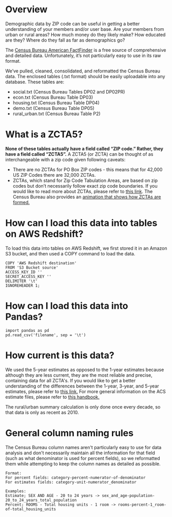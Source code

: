 # Overview

Demographic data by ZIP code can be useful in getting a better understanding of your members and/or user base. Are your members from urban or rural areas? How much money do they likely make? How educated are they? Where do they fall as far as demographics go?

The [Census Bureau American FactFinder](https://factfinder.census.gov/faces/nav/jsf/pages/community_facts.xhtml) is a free source of comprehensive and detailed data. Unfortunately, it’s not particularly easy to use in its raw format.

We’ve pulled, cleaned, consolidated, and reformatted the Census Bureau data. The enclosed tables (.txt format) should be easily uploadable into any database. These tables are:
- social.txt (Census Bureau Tables DP02 and DP02PR)
- econ.txt (Census Bureau Table DP03)
- housing.txt (Census Bureau Table DP04)
- demo.txt (Census Bureau Table DP05)
- rural_urban.txt (Census Bureau Table P2)

# What is a ZCTA5?

**None of these tables actually have a field called “ZIP code.” Rather, they have a field called “ZCTA5”.** A ZCTA5 (or ZCTA) can be thought of as interchangeable with a zip code given following caveats:
- There are no ZCTAs for PO Box ZIP codes - this means that for 42,000 US ZIP Codes there are 32,000 ZCTAs.
- ZCTAs, which stand for Zip Code Tabulation Areas, are based on zip codes but don’t necessarily follow exact zip code boundaries. If you would like to read more about ZCTAs, please refer to [this link](https://www.census.gov/geo/reference/zctas.html). The Census Bureau also provides an [animation that shows how ZCTAs are formed.](https://www.census.gov/geo/reference/zcta/zcta_delin_anim.html)

# How can I load this data into tables on AWS Redshift?
To load this data into tables on AWS Redshift, we first stored it in an Amazon S3 bucket, and then used a COPY command to load the data.
```
COPY 'AWS Redshift destination'
FROM 'S3 Bucket source'
ACCESS_KEY_ID ''
SECRET_ACCESS_KEY ''
DELIMITER '\t'
IGNOREHEADER 1;
```

# How can I load this data into Pandas?
```
import pandas as pd
pd.read_csv('filename', sep = '\t')
```

# How current is this data?

We used the 5-year estimates as opposed to the 1-year estimates because although they are less current, they are the most reliable and precise, containing data for all ZCTA's. If you would like to get a better understanding of the differences between the 1-year, 3-year, and 5-year estimates, please refer to [this link.](https://www.census.gov/programs-surveys/acs/guidance/estimates.html) For more general information on the ACS estimate files, please refer to [this handbook.](https://www.census.gov/content/dam/Census/library/publications/2018/acs/acs_general_handbook_2018_ch03.pdf)

The rural/urban summary calculation is only done once every decade, so that data is only as recent as 2010.

# General column naming rules

The Census Bureau column names aren't particularly easy to use for data analysis and don't necessarily maintain all the information for that field (such as what denominator is used for percent fields), so we reformatted them while attempting to keep the column names as detailed as possible.

```
Format:
For percent fields: category-percent-numerator-of-denominator
For estimates fields: category-unit-numerator_denominator

Examples:
Estimate; SEX AND AGE - 20 to 24 years -> sex_and_age-population-20_to_24_years_total_population
Percent; ROOMS - Total housing units - 1 room -> rooms-percent-1_room-of-total_housing_units
```
